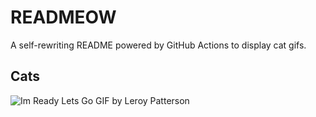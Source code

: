 # READMEOW

A self-rewriting README powered by GitHub Actions to display cat gifs.

## Cats

![Im Ready Lets Go GIF by Leroy Patterson](https://media1.giphy.com/media/CjmvTCZf2U3p09Cn0h/200.gif?cid=9acd02da7chy5tysujcdksnad55unyxbem6c11zgkk8bv5xu&ep=v1_gifs_search&rid=200.gif&ct=g)
